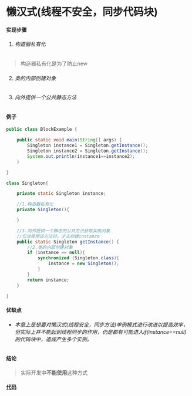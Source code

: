 # 懒汉式(线程不安全，同步代码块)

#### 实现步骤

1. ###### 构造器私有化

>构造器私有化是为了防止new

2. ###### 类的内部创建对象

3. ###### 向外提供一个公共静态方法

#### 例子

```java
public class BlockExample {

    public static void main(String[] args) {
        Singleton instance1 = Singleton.getInstance();
        Singleton instance2 = Singleton.getInstance();
        System.out.println(instance1==instance2);
    }

}

class Singleton{

    private static Singleton instance;

    //1.构造器私有化
    private Singleton(){

    }

    //3.向外提供一个静态的公共方法获取实例对象
    //仅当使用该方法时，才去创建instance
    public static Singleton getInstance() {
        //2.类的内部创建对象
        if (instance == null){
            synchronized (Singleton.class){
                instance = new Singleton();
            }
        }
        return instance;
    }

}
```

#### 优缺点

* ###### 本意上是想要对懒汉式(线程安全，同步方法)单例模式进行改进以提高效率，但实际上并不能起到线程同步的作用，仍是都有可能进入if(instance==null)的代码块中，造成产生多个实例。

#### 结论

>实际开发中**不能使用**这种方式

#### [代码](../../../../../../src/main/java/org/fade/pattern/cp/singleton/lazy/secure/block/BlockExample.java)
